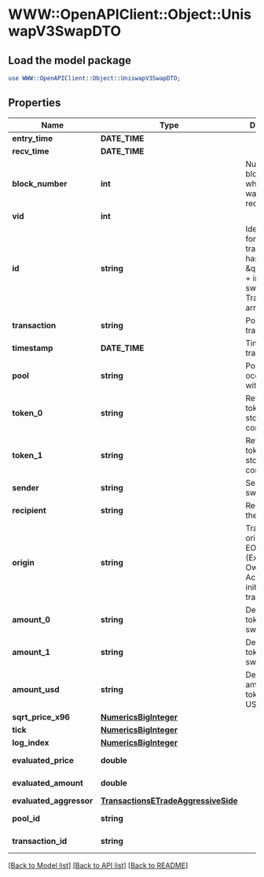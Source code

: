 # WWW::OpenAPIClient::Object::UniswapV3SwapDTO

## Load the model package
```perl
use WWW::OpenAPIClient::Object::UniswapV3SwapDTO;
```

## Properties
Name | Type | Description | Notes
------------ | ------------- | ------------- | -------------
**entry_time** | **DATE_TIME** |  | [optional] 
**recv_time** | **DATE_TIME** |  | [optional] 
**block_number** | **int** | Number of block in which entity was recorded. | [optional] 
**vid** | **int** |  | [optional] 
**id** | **string** | Identifier, format: transaction hash + \&quot;#\&quot; + index in swaps Transaction array. | [optional] 
**transaction** | **string** | Pointer to transaction. | [optional] 
**timestamp** | **DATE_TIME** | Timestamp of transaction. | [optional] 
**pool** | **string** | Pool swap occured within. | [optional] 
**token_0** | **string** | Reference to token0 as stored in pair contract. | [optional] 
**token_1** | **string** | Reference to token1 as stored in pair contract. | [optional] 
**sender** | **string** | Sender of the swap. | [optional] 
**recipient** | **string** | Recipient of the swap. | [optional] 
**origin** | **string** | Transaction origin: the EOA (Externally Owned Account) that initiated the transaction | [optional] 
**amount_0** | **string** | Delta of token0 swapped. | [optional] 
**amount_1** | **string** | Delta of token1 swapped. | [optional] 
**amount_usd** | **string** | Derived amount of tokens sold in USD. | [optional] 
**sqrt_price_x96** | [**NumericsBigInteger**](NumericsBigInteger.md) |  | [optional] 
**tick** | [**NumericsBigInteger**](NumericsBigInteger.md) |  | [optional] 
**log_index** | [**NumericsBigInteger**](NumericsBigInteger.md) |  | [optional] 
**evaluated_price** | **double** |  | [optional] [readonly] 
**evaluated_amount** | **double** |  | [optional] [readonly] 
**evaluated_aggressor** | [**TransactionsETradeAggressiveSide**](TransactionsETradeAggressiveSide.md) |  | [optional] 
**pool_id** | **string** |  | [optional] [readonly] 
**transaction_id** | **string** |  | [optional] [readonly] 

[[Back to Model list]](../README.md#documentation-for-models) [[Back to API list]](../README.md#documentation-for-api-endpoints) [[Back to README]](../README.md)


